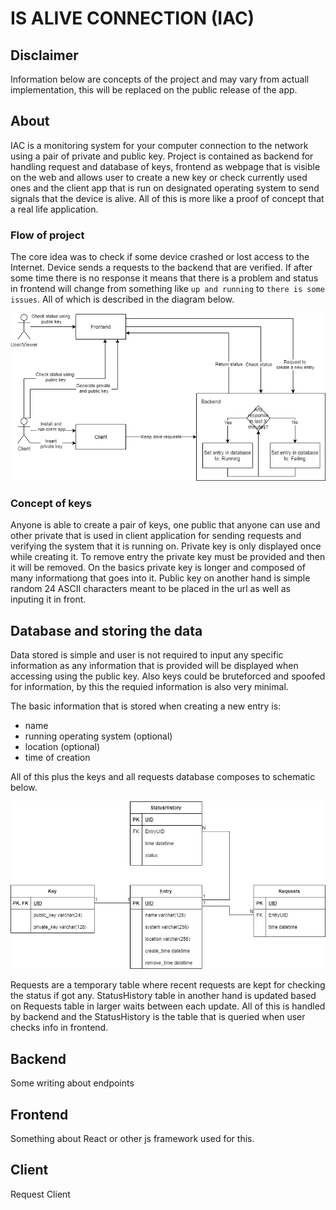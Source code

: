 # IS ALIVE CONNECTION (IAC)

## Disclaimer

Information below are concepts of the project and may vary from actuall implementation, this will be replaced on the public release of the app.  

## About

IAC is a monitoring system for your computer connection to the network using a pair of private and public key. Project is contained as backend for handling request and database of keys, frontend as webpage that is visible on the web and allows user to create a new key or check currently used ones and the client app that is run on designated operating system to send signals that the device is alive. All of this is more like a proof of concept that a real life application.

### Flow of project

The core idea was to check if some device crashed or lost access to the Internet. Device sends a requests to the backend that are verified. If after some time there is no response it means that there is a problem and status in frontend will change from something like `up and running` to `there is some issues`. All of which is described in the diagram below.

![image](.github/readme/diagrams-Flow.png)

### Concept of keys

Anyone is able to create a pair of keys, one public that anyone can use and other private that is used in client application for sending requests and verifying the system that it is running on. Private key is only displayed once while creating it. To remove entry the private key must be provided and then it will be removed. On the basics private key is longer and composed of many informationg that goes into it. Public key on another hand is simple random 24 ASCII characters meant to be placed in the url as well as inputing it in front.

## Database and storing the data

Data stored is simple and user is not required to input any specific information as any information that is provided will be displayed when accessing using the public key. Also keys could be bruteforced and spoofed for information, by this the requied information is also very minimal.

The basic information that is stored when creating a new entry is:

- name
- running operating system (optional)
- location (optional)
- time of creation

All of this plus the keys and all requests database composes to schematic below.

![image](.github/readme/diagrams-Database.png)

Requests are a temporary table where recent requests are kept for checking the status if got any. StatusHistory table in another hand is updated based on Requests table in larger waits between each update. All of this is handled by backend and the StatusHistory is the table that is queried when user checks info in frontend.

## Backend

Some writing about endpoints

## Frontend

Something about React or other js framework used for this.

## Client

Request Client
